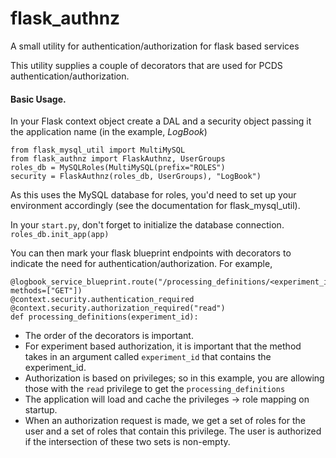 # flask_authnz
A small utility for authentication/authorization for flask based services

This utility supplies a couple of decorators that are used for PCDS authentication/authorization.

#### Basic Usage.
In your Flask context object create a DAL and a security object passing it the application name (in the example, _LogBook_)  
```
from flask_mysql_util import MultiMySQL
from flask_authnz import FlaskAuthnz, UserGroups
roles_db = MySQLRoles(MultiMySQL(prefix="ROLES")
security = FlaskAuthnz(roles_db, UserGroups), "LogBook")
```

As this uses the MySQL database for roles, you'd need to set up your environment accordingly (see the documentation for flask_mysql_util).

In your `start.py`, don't forget to initialize the database connection.
`roles_db.init_app(app)`
 

You can then mark your flask blueprint endpoints with decorators to indicate the need for authentication/authorization.
For example, 
```
@logbook_service_blueprint.route("/processing_definitions/<experiment_id>", methods=["GET"])
@context.security.authentication_required
@context.security.authorization_required("read")
def processing_definitions(experiment_id):
```
- The order of the decorators is important.
- For experiment based authorization, it is important that the method takes in an argument called `experiment_id` that contains the experiment_id.
- Authorization is based on privileges; so in this example, you are allowing those with the `read` privilege to get the `processing_definitions`
- The application will load and cache the privileges -> role mapping on startup.
- When an authorization request is made, we get a set of roles for the user and a set of roles that contain this privilege. The user is authorized if the intersection of these two sets is non-empty.


